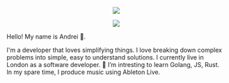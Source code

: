 <p align="center">
  <a href="https://github.com/DenverCoder1/readme-typing-svg"><img src="https://readme-typing-svg.herokuapp.com?lines=Hello,+World!;I+love+learning+programming+languages+and+spreading+knowledge!;&center=true&width=500&height=50"></a>
</p>
<p>
<div align="center" target="_blank">
<!--   <img src="https://img.shields.io/twitter/follow/LeonardTorrin?style=social"> -->
  <img src="https://img.shields.io/github/followers/AndreiLondon?style=social">
<!--   <a href="https://www.youtube.com/c/ThisCozyStudio" target="_blank"> -->
<!--     <img src="https://img.shields.io/youtube/channel/subscribers/UCARiKfuoSghM6DeieqWylYQ?style=social">	 -->
  </a>
</div>
</p>
 


Hello! My name is Andrei 👋.

I'm a developer that loves simplifying things. 
I love breaking down complex problems into simple, easy to understand solutions. 
I currently live in London as a software developer. 🌱 I’m intresting to learn Golang, JS, Rust. In my spare time, I produce music using Ableton Live.


<!---
AndreiLondon/AndreiLondon is a ✨ special ✨ repository because its `README.md` (this file) appears on your GitHub profile.
You can click the Preview link to take a look at your changes.
--->
